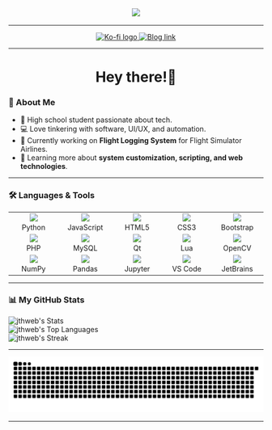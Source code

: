 <div align="center">
  <img src="JThweb.png" />
</div>

---

<div align="center">
  <a href="https://ko-fi.com/jthweb" target="_blank">
    <img src="https://img.shields.io/badge/Support%20Me-Ko--fi-F16061?style=for-the-badge&logo=ko-fi&logoColor=white" height="25" alt="Ko-fi logo" />
  </a>
  <a href="https://blogs.mtdv.me/blog/posts/jthweb" target="_blank">
    <img src="https://img.shields.io/badge/Blog-Read%20More-blue?style=for-the-badge&logo=hashnode&logoColor=white" height="25" alt="Blog link" />
  </a>
</div>

----

<h1 align="center">Hey there!👋</h1>

### 🚀 About Me

- 🏫 High school student passionate about tech.
- 💻 Love tinkering with software, UI/UX, and automation.
- 🔨 Currently working on **Flight Logging System** for Flight Simulator Airlines.
- 🎯 Learning more about **system customization, scripting, and web technologies**.

---

### 🛠️ Languages & Tools

<div align="center">
  <table>
    <tr>
      <td align="center" width="100"><img src="https://cdn.jsdelivr.net/gh/devicons/devicon/icons/python/python-original.svg" height="50"/><br>Python</td>
      <td align="center" width="100"><img src="https://cdn.jsdelivr.net/gh/devicons/devicon/icons/javascript/javascript-original.svg" height="50"/><br>JavaScript</td>
      <td align="center" width="100"><img src="https://cdn.jsdelivr.net/gh/devicons/devicon/icons/html5/html5-original.svg" height="50"/><br>HTML5</td>
      <td align="center" width="100"><img src="https://cdn.jsdelivr.net/gh/devicons/devicon/icons/css3/css3-original.svg" height="50"/><br>CSS3</td>
      <td align="center" width="100"><img src="https://cdn.jsdelivr.net/gh/devicons/devicon/icons/bootstrap/bootstrap-original.svg" height="50"/><br>Bootstrap</td>
    </tr>
    <tr>
      <td align="center" width="100"><img src="https://cdn.jsdelivr.net/gh/devicons/devicon/icons/php/php-original.svg" height="50"/><br>PHP</td>
      <td align="center" width="100"><img src="https://cdn.jsdelivr.net/gh/devicons/devicon/icons/mysql/mysql-original.svg" height="50"/><br>MySQL</td>
      <td align="center" width="100"><img src="https://cdn.jsdelivr.net/gh/devicons/devicon/icons/qt/qt-original.svg" height="50"/><br>Qt</td>
      <td align="center" width="100"><img src="https://cdn.jsdelivr.net/gh/devicons/devicon/icons/lua/lua-original.svg" height="50"/><br>Lua</td>
      <td align="center" width="100"><img src="https://cdn.jsdelivr.net/gh/devicons/devicon/icons/opencv/opencv-original.svg" height="50"/><br>OpenCV</td>
    </tr>
    <tr>
      <td align="center" width="100"><img src="https://cdn.jsdelivr.net/gh/devicons/devicon/icons/numpy/numpy-original.svg" height="50"/><br>NumPy</td>
      <td align="center" width="100"><img src="https://cdn.jsdelivr.net/gh/devicons/devicon/icons/pandas/pandas-original.svg" height="50"/><br>Pandas</td>
      <td align="center" width="100"><img src="https://cdn.jsdelivr.net/gh/devicons/devicon/icons/jupyter/jupyter-original.svg" height="50"/><br>Jupyter</td>
      <td align="center" width="100"><img src="https://cdn.jsdelivr.net/gh/devicons/devicon/icons/vscode/vscode-original.svg" height="50"/><br>VS Code</td>
      <td align="center" width="100"><img src="https://cdn.jsdelivr.net/gh/devicons/devicon/icons/jetbrains/jetbrains-original.svg" height="50"/><br>JetBrains</td>
    </tr>
  </table>
</div>

---

### 📊 My GitHub Stats

  ![jthweb's Stats](https://github-readme-stats.vercel.app/api?username=jthweb&theme=vue-dark&show_icons=true&hide_border=true&count_private=true)<br>
  ![jthweb's Top Languages](https://github-readme-stats.vercel.app/api/top-langs/?username=jthweb&theme=vue-dark&show_icons=true&hide_border=true&layout=compact)<br>
  ![jthweb's Streak](https://github-readme-streak-stats.herokuapp.com/?user=jthweb&theme=vue-dark&hide_border=true)

---

![snake gif](https://github.com/JThweb/JThweb/blob/output/github-contribution-grid-snake.svg)

---
